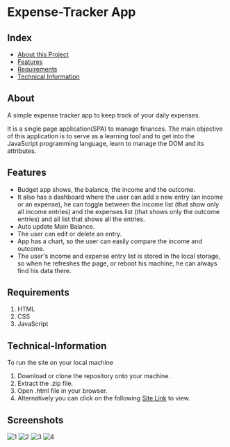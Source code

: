 # Expense-Tracker App
## Index
* [About this Project](#About)
* [Features](#Features)
* [Requirements](#Requirements)
* [Technical Information](#Technical-Information)
## About
A simple expense tracker app to keep track of your daily expenses.

It is a single page application(SPA) to manage finances. The main objective of this application is to serve as a learning tool and to get into the JavaScript programming language, learn to manage the DOM and its attributes.
## Features
* Budget app shows, the balance, the income and the outcome. 
* It also has a dashboard where the user can add a new entry (an income or an expense), he can toggle between the income list (that show only all income entries) and the expenses list (that shows only the outcome entries) and all list that shows all the entries. 
* Auto update Main Balance.
* The user can edit or delete an entry. 
* App has a chart, so the user can easily compare the income and outcome.
* The user's income and expense entry list is stored in the local storage, so when he refreshes the page, or reboot his machine, he can always find his data there.
## Requirements
1. HTML
2. CSS
3. JavaScript
## Technical-Information
To run the site on your local machine
1. Download or clone the repository onto your machine.
2. Extract the .zip file.
3. Open .html file in your browser.
4. Alternatively you can click on the following [Site Link](https://harshada21lang.github.io/Expense-Tracker/) to view.
## Screenshots
![1](https://user-images.githubusercontent.com/71956809/134920686-a15b10b6-8cf8-4856-b9b6-6880cbb400aa.png)
![2](https://user-images.githubusercontent.com/71956809/134920728-c9e9a55e-d717-4b8c-994d-79c2e5f5e558.png)
![3](https://user-images.githubusercontent.com/71956809/134920770-de4b7446-5e40-420d-ba43-a1ad921a52a5.png)
![4](https://user-images.githubusercontent.com/71956809/134920802-fb46a75a-159e-4c85-8cfb-25262363608a.png)
